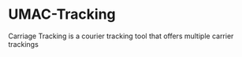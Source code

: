 # UMAC-Tracking
Carriage Tracking is a courier tracking tool that offers multiple carrier trackings
